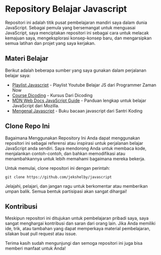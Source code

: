 # Repository Belajar Javascript

Repositori ini adalah titik pusat pembelajaran mandiri saya dalam dunia JavaScript. Sebagai pemula yang bersemangat untuk menguasai JavaScript, saya menciptakan repositori ini sebagai cara untuk melacak kemajuan saya, mengeksplorasi konsep-konsep baru, dan mengarsipkan semua latihan dan projet yang saya kerjakan. 

## Materi Belajar

Berikut adalah beberapa sumber yang saya gunakan dalam perjalanan belajar saya:

- [Playlist Javascript](https://www.youtube.com/playlist?list=PL-CtdCApEFH8SS0Gsj9_a0cC0jypFEoSg) - Playlist Youtube Belajar JS dari Programmer Zaman Now
- [Course Dicoding](https://www.dicoding.com/academies/256) - Kursus Dari Dicoding
- [MDN Web Docs JavaScript Guide](https://developer.mozilla.org/en-US/docs/Web/JavaScript/Guide) - Panduan lengkap untuk belajar JavaScript dari Mozilla.
- [Mengenal Javascript](https://santrikoding.com/ebook/mengenal-javascript) - Buku bacaan javascript dari Santri Koding

## Clone Repo Ini
Bagaimana Menggunakan Repository Ini
Anda dapat menggunakan repositori ini sebagai referensi atau inspirasi untuk perjalanan belajar JavaScript anda sendiri. Saya mendorong Anda untuk membaca kode, menjalankan contoh-contoh, dan bahkan memodifikasi atau menambahkannya untuk lebih memahami bagaimana mereka bekerja.

Untuk memulai, clone repositori ini dengan perintah:
```
git clone https://github.com/jekshelby/javascript
```
Jelajahi, pelajari, dan jangan ragu untuk berkomentar atau memberikan umpan balik. Semua bentuk partisipasi akan sangat dihargai!

## Kontribusi
Meskipun repositori ini ditujukan untuk pembelajaran pribadi saya, saya sangat menghargai kontribusi dan saran dari orang lain. Jika Anda memiliki ide, trik, atau tambahan yang dapat memperkaya material pembelajaran, silakan buat pull request atau issue.

Terima kasih sudah mengunjungi dan semoga repositori ini juga bisa memberi manfaat untuk Anda!
